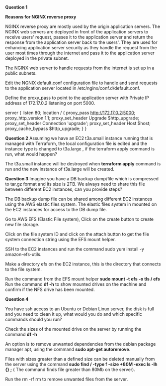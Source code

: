 **Question 1**

**Reasons for NGINX reverse proxy**

NGINX reverse proxy are mostly used by the origin application servers. 
The NGINX web servers are deployed in front of the application servers to receive users' request, 
passes it to the application server and return the response from the application server back to the users'.
They are used for enhancing application server security as they handle the request from the user most times 
through the internet and pass it to the application server deployed in the private subnet.

The NGINX web server to handle requests from the internet is set up in a public subnets.

Edit the NGNIX default.conf configuration file to handle and send requests to the application server located in
/etc/nginx/conf.d/default.conf.

Define the proxy_pass to point to the application server with Private IP address of 172.17.0.2
listening on port 5000.

server {
 listen 80;
 location / {
 proxy_pass http://172.17.0.2:5000;
 proxy_http_version 1.1;
 proxy_set_header Upgrade $http_upgrade;
 proxy_set_header Connection 'upgrade';
 proxy_set_header Host $host;
 proxy_cache_bypass $http_upgrade;
 }
}

**Question 2**
Assuming we have an EC2 t3a.small instance running that is managed with Terraform, the local 
configuration file is edited and the instance type is changed to t3a.large ,
if the terraform apply command is run, what would happen?

The t3a.small instance will be destroyed when **terraform apply** command is run and the new instance of t3a.large
will be created.

**Question 3**
Imagine you have a DB backup dump/file which is compressed to tar.gz format and its size is 2TB. 
We always need to share this file between different EC2 instances, can you provide steps?


The DB backup dump file can be shared among different EC2 instances using the AWS elastic files system. 
The elastic files system in mounted on the EC2 instances for access to the DB dump file.

Go to AWS EFS (Elastic File system), Click on the create button to create new file storage.

Click on the file system ID and click on the attach button to get the file system connection 
string using the EFS mount helper.

SSH to the EC2 instances and run the command sudo yum install -y amazon-efs-utils.

Make a directory efs on the EC2 instance, this is the directory that connects to the file system.

Run the command from the EFS mount helper **sudo mount -t efs -o tls <NFS name>/ efs** 
Run the command **df -h** to show mounted drives on the machine and confirm if the NFS drive has been mounted.

**Question 4**

You have ssh access to an Ubuntu or Debian Linux server, the disk is full and you need to clean it up, 
what would you do and which specific commands should you run?

Check the sizes of the mounted drive on the server by running the command **df -h**

An option is to remove unwanted dependencies from the debian package manager apt, 
using the command **sudo apt-get autoremove**.

Files with sizes greater than a defined size can be deleted manually from the server
using the command **sudo find / -type f -size +80M -exec ls -lh {} \;** ( The command finds file greater than
80Mb on the server).

Run the rm -rf <directory name> rm <filename> to remove unwanted files from the server.
